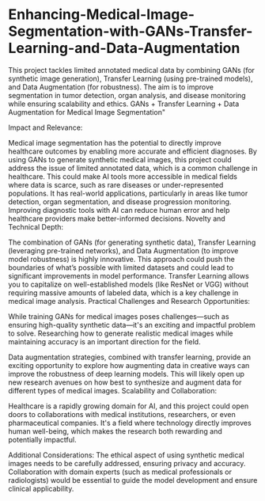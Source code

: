 # Enhancing-Medical-Image-Segmentation-with-GANs-Transfer-Learning-and-Data-Augmentation
This project tackles limited annotated medical data by combining GANs (for synthetic image generation), Transfer Learning (using pre-trained models), and Data Augmentation (for robustness). The aim is to improve segmentation in tumor detection, organ analysis, and disease monitoring while ensuring scalability and ethics. GANs + Transfer Learning + Data Augmentation for Medical Image Segmentation" 

Impact and Relevance:

Medical image segmentation has the potential to directly improve healthcare outcomes by enabling more accurate and efficient diagnoses. By using GANs to generate synthetic medical images, this project could address the issue of limited annotated data, which is a common challenge in healthcare. This could make AI tools more accessible in medical fields where data is scarce, such as rare diseases or under-represented populations.
It has real-world applications, particularly in areas like tumor detection, organ segmentation, and disease progression monitoring. Improving diagnostic tools with AI can reduce human error and help healthcare providers make better-informed decisions.
Novelty and Technical Depth:

The combination of GANs (for generating synthetic data), Transfer Learning (leveraging pre-trained networks), and Data Augmentation (to improve model robustness) is highly innovative. This approach could push the boundaries of what’s possible with limited datasets and could lead to significant improvements in model performance.
Transfer Learning allows you to capitalize on well-established models (like ResNet or VGG) without requiring massive amounts of labeled data, which is a key challenge in medical image analysis.
Practical Challenges and Research Opportunities:

While training GANs for medical images poses challenges—such as ensuring high-quality synthetic data—it's an exciting and impactful problem to solve. Researching how to generate realistic medical images while maintaining accuracy is an important direction for the field.

Data augmentation strategies, combined with transfer learning, provide an exciting opportunity to explore how augmenting data in creative ways can improve the robustness of deep learning models. This will likely open up new research avenues on how best to synthesize and augment data for different types of medical images.
Scalability and Collaboration:

Healthcare is a rapidly growing domain for AI, and this project could open doors to collaborations with medical institutions, researchers, or even pharmaceutical companies. It's a field where technology directly improves human well-being, which makes the research both rewarding and potentially impactful.

Additional Considerations:
The ethical aspect of using synthetic medical images needs to be carefully addressed, ensuring privacy and accuracy.
Collaboration with domain experts (such as medical professionals or radiologists) would be essential to guide the model development and ensure clinical applicability.
